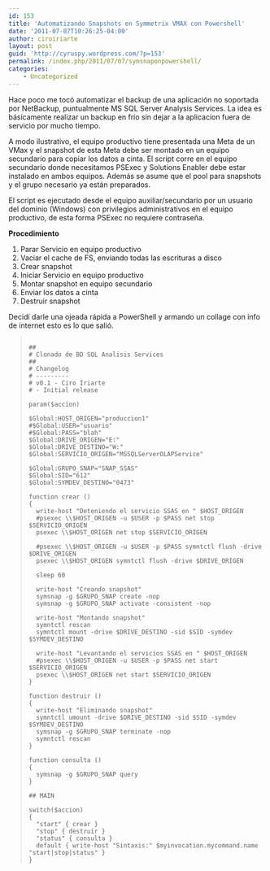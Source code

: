 ```yaml
---
id: 153
title: 'Automatizando Snapshots en Symmetrix VMAX con Powershell'
date: '2011-07-07T10:26:25-04:00'
author: ciroiriarte
layout: post
guid: 'http://cyruspy.wordpress.com/?p=153'
permalink: /index.php/2011/07/07/symsnaponpowershell/
categories:
    - Uncategorized
---
```


Hace poco me tocó automatizar el backup de una aplicación no soportada por NetBackup, puntualmente MS SQL Server Analysis Services. La idea es básicamente realizar un backup en frío sin dejar a la aplicacion fuera de servicio por mucho tiempo.

A modo ilustrativo, el equipo productivo tiene presentada una Meta de un VMax y el snapshot de esta Meta debe ser montado en un equipo secundario para copiar los datos a cinta. El script corre en el equipo secundario donde necesitamos PSExec y Solutions Enabler debe estar instalado en ambos equipos. Además se asume que el pool para snapshots y el grupo necesario ya están preparados.

El script es ejecutado desde el equipo auxiliar/secundario por un usuario del dominio (Windows) con privilegios administrativos en el equipo productivo, de esta forma PSExec no requiere contraseña.

**Procedimiento**

1. Parar Servicio en equipo productivo
2. Vaciar el cache de FS, enviando todas las escrituras a disco
3. Crear snapshot
4. Iniciar Servicio en equipo productivo
5. Montar snapshot en equipo secundario
6. Enviar los datos a cinta
7. Destruir snapshot

Decidí darle una ojeada rápida a PowerShell y armando un collage con info de internet esto es lo que salió.

> ```
>  
> ##
> # Clonado de BD SQL Analisis Services
> ##
> # Changelog
> # ---------
> # v0.1 - Ciro Iriarte
> # - Initial release
> 
> param($accion)
> 
> $Global:HOST_ORIGEN="produccion1"
> #$Global:USER="usuario"
> #$Global:PASS="blah"
> $Global:DRIVE_ORIGEN="E:"
> $Global:DRIVE_DESTINO="W:"
> $Global:SERVICIO_ORIGEN="MSSQLServerOLAPService"
> 
> $Global:GRUPO_SNAP="SNAP_SSAS"
> $Global:SID="612"
> $Global:SYMDEV_DESTINO="0473"
> 
> function crear ()
> {
> 	write-host "Deteniendo el servicio SSAS en " $HOST_ORIGEN
> 	#psexec \\$HOST_ORIGEN -u $USER -p $PASS net stop $SERVICIO_ORIGEN
> 	psexec \\$HOST_ORIGEN net stop $SERVICIO_ORIGEN
> 
> 	#psexec \\$HOST_ORIGEN -u $USER -p $PASS symntctl flush -drive $DRIVE_ORIGEN
> 	psexec \\$HOST_ORIGEN symntctl flush -drive $DRIVE_ORIGEN
> 
> 	sleep 60
> 
> 	write-host "Creando snapshot"
> 	symsnap -g $GRUPO_SNAP create -nop
> 	symsnap -g $GRUPO_SNAP activate -consistent -nop
> 
> 	write-host "Montando snapshot"
> 	symntctl rescan
> 	symntctl mount -drive $DRIVE_DESTINO -sid $SID -symdev $SYMDEV_DESTINO
> 
> 	write-host "Levantando el servicios SSAS en " $HOST_ORIGEN
> 	#psexec \\$HOST_ORIGEN -u $USER -p $PASS net start $SERVICIO_ORIGEN
> 	psexec \\$HOST_ORIGEN net start $SERVICIO_ORIGEN
> }
> 
> function destruir ()
> {
> 	write-host "Eliminando snapshot"
> 	symntctl umount -drive $DRIVE_DESTINO -sid $SID -symdev $SYMDEV_DESTINO
> 	symsnap -g $GRUPO_SNAP terminate -nop
> 	symntctl rescan
> }
> 
> function consulta ()
> {
> 	symsnap -g $GRUPO_SNAP query
> }
> 
> ## MAIN
> 
> switch($accion)
> {
> 	"start" { crear }
> 	"stop" { destruir }
> 	"status" { consulta }
> 	default { write-host "Sintaxis:" $myinvocation.mycommand.name "start|stop|status" }
> }
> ```